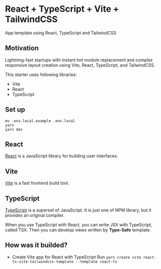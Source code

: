 # React + TypeScript + Vite + TailwindCSS

App template using React, TypeScript and TailwindCSS

## Motivation

Lightning-fast startups with instant hot module replacement and complex responsive layout creation using Vite, React, TypeScript, and TailwindCSS.

This starter uses following libraries:

- Vite
- React
- TypeScript

## Set up

```shell
mv .env.local.example .env.local
yarn
yarn dev
```

## React

[React](https://github.com/facebook/react) is a JavaScript library for building user interfaces.

## Vite

[Vite](https://github.com/vitejs/vite) is a fast frontend build tool.

## TypeScript

[TypeScript](https://github.com/microsoft/TypeScript) is a superset of JavaScript. It is just one of NPM library, but it provides an original compiler.

When you use TypeScript with React, you can write JSX with TypeScript, called TSX. Then you can develop views written by **Type-Safe** template.

## How was it builded?

- Create Vite app for React with TypeScript
  Run `yarn create vite react-ts-vite-tailwindcss-template --template react-ts`
  </br>
